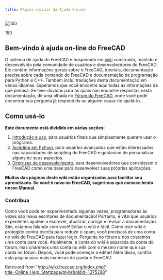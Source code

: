 ```yaml
---
title: Página inicial da Ajuda Online
---
```

![150](/images/Crystal_Clear_app_tutorials.png)

150

## Bem-vindo à ajuda on-line do FreeCAD

O sistema de ajuda do FreeCAD é hospedado em [wiki](https://wiki.freecad.org/Main_Page/pt-br) construído, mantido e desenvolvido pela comunidade de usuários e desenvolvedores do FreeCAD. Ele contém informações gerais sobre o FreeCAD, tutoriais, documentação precisa sobre cada comando do FreeCAD e documentação de programação para Python e C++. Também inclui traduções desta documentação em vários idiomas. Esperamos que você encontre aqui todas as informações de que precisa. Se tiver dúvidas para as quais não encontre respostas nesta documentação, dê uma olhada no [Fórum do FreeCAD](http://forum.freecadweb.org/index.php), onde você pode encontrar sua pergunta já respondida ou alguém capaz de ajudá-lo.

## Como usá-lo

**Este documento está dividido em várias seções:**

1. [Introdução e uso](/User_hub/pt-br "User hub/pt-br"), para usuários finais que simplesmente querem usar o programa.
2. [Scripting em Python](/Power_users_hub/pt-br "Power users hub/pt-br"), para usuários avançados que estão interessados nas capacidades de scripting do FreeCAD e gostariam de personalizar alguns de seus aspectos.
3. [Diretrizes de desenvolvimento](/Developer_hub/pt-br "Developer hub/pt-br"), para desenvolvedores que consideram o FreeCAD como uma base para desenvolver suas próprias aplicações.

**Muitas das páginas deste wiki estão organizadas para facilitar seu aprendizado. Se você é novo no FreeCAD, sugerimos que comece lendo nosso [Manual](/Manual:Introduction/pt-br "Manual:Introduction/pt-br").**

### Contribua

Como você pode ter experimentado algumas vezes, programadores às vezes são maus escritores de documentação! Portanto, é vital que usuários experientes ajudem a escrever, atualizar, corrigir e revisar a documentação. Sim, estamos falando com você! Editar o wiki é fácil. Como este wiki é protegido contra escrita para reduzir o spam, você precisará de uma conta no wiki do FreeCAD para fazer login. Pergunte no fórum e nós criaremos uma conta para você. Atualmente, a conta do wiki é separada da conta do fórum, mas criaremos uma conta no wiki com o mesmo nome que sua conta no fórum. Depois, você pode começar a editar! Além disso, confira esta página para mais maneiras de ajudar o FreeCAD.

Retrieved from "<http://wiki.freecad.org/index.php?title=Online_Help_Startpage/pt-br&oldid=1375298>"